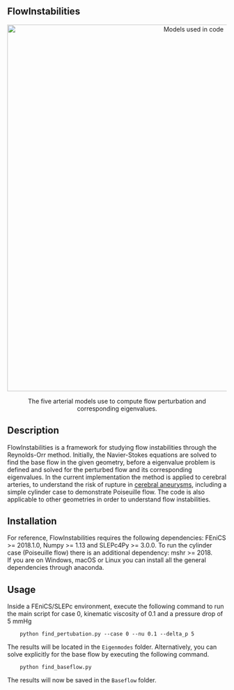 ## FlowInstabilities

<p align="center">
    <img src="https://i.ibb.co/ZGWQSp8/models.png" width="840 height="480" alt="Models used in code"/>
</p>
<p align="center">
    The five arterial models use to compute flow perturbation and corresponding eigenvalues.
</p>

Description
-----------
FlowInstabilities is a framework for studying flow instabilities through the Reynolds-Orr method. 
Initially, the Navier-Stokes equations are solved to find the base flow in the given geometry, before a eigenvalue problem is defined and solved for the perturbed flow and its corresponding eigenvalues.
In the current implementation the method is applied to cerebral arteries, to understand the risk of rupture in [cerebral aneurysms](https://en.wikipedia.org/wiki/Intracranial_aneurysm), including a simple cylinder case to demonstrate Poiseuille flow.
 The code is also applicable to other geometries in order to understand flow instabilities. 
 
Installation
------------

For reference, FlowInstabilities requires the following dependencies: FEniCS >= 2018.1.0, Numpy >= 1.13 and SLEPc4Py >= 3.0.0.
To run the cylinder case (Poiseuille flow) there is an additional dependency: mshr >= 2018.  
If you are on Windows, macOS or Linux you can install all the general dependencies through anaconda.

Usage
-----
Inside a FEniCS/SLEPc environment, execute the following command to run the main script for case 0, kinematic viscosity of 0.1 and a pressure drop of 5 mmHg

        python find_pertubation.py --case 0 --nu 0.1 --delta_p 5

The results will be located in the `Eigenmodes` folder.
Alternatively, you can solve explicitly for the base flow by executing the following command.

        python find_baseflow.py

The results will now be saved in the `Baseflow` folder.
